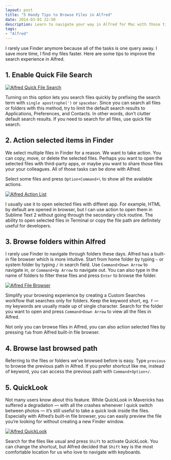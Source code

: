 ```yaml
---
layout: post
title: "5 Handy Tips to Browse Files in Alfred"
date: 2014-03-01 22:50
description: Learn to navigate your way in Alfred for Mac with those tips and become more productive while working.
tags:
- "Alfred"
---
```


I rarely use Finder anymore because all of the tasks is one query away. I save more time, I find my files faster. Here are some tips to improve the search experience in Alfred.

<!--more-->

## 1. Enable Quick File Search

[ ![Alfred Quick File Search][img1] ](http://images.sayzlim.net/2014/03/alfred_file_search.jpg "Alfred Quick File Search")

[img1]: http://images.sayzlim.net/2014/03/alfred_file_search.jpg "Alfred Quick File Search"

Turning on this option lets you search files quickly by prefixing the search term with `single apostrophe(')` or `spacebar`. Since you can search all files or folders with this method, try to limit the default search results to Applications, Preferences, and Contacts.  In other words, don’t clutter default search results. If you need to search for all files, use quick file search.

## 2. Action selected items in Finder
We select multiple files in Finder for a reason. We want to take action. You can copy, move, or delete the selected files. Perhaps you want to open the selected files with third-party apps, or maybe you want to share those files your your colleagues. All of those tasks can be done with Alfred.

Select some files and press `Option+Command+\` to show all the available actions.

[ ![Alfred Action List][img2] ](http://images.sayzlim.net/2014/03/alfred_action.jpg "Alfred Action List")

[img2]: http://images.sayzlim.net/2014/03/alfred_action.jpg "Alfred Action List"

I usually use it to open selected files with differet app. For example, HTML by default are opened in browser, but I can use action to open them in Sublime Text 2 without going through the secondary click routine. The ability to open selected files in Terminal or copy the file path are definitely useful for developers.

## 3. Browse folders within Alfred
I rarely use Finder to navigate through folders these days. Alfred has a built-in file browser which is more intuitive. Start from home folder by typing `~` or system folder by typing `/` in search field. Use `Command+Down Arrow` to navigate in,  or `Command+Up Arrow` to navigate out. You can also type in the name of folders to filter these files and press `Enter` to browse the folder.

[ ![Alfred File Browser][img3] ](http://images.sayzlim.net/2014/03/alfred_file_browser.jpg "Alfred File Browser")

[img3]: http://images.sayzlim.net/2014/03/alfred_file_browser.jpg "Alfred File Browser"

Simplify your browsing experience by creating a Custom Searches workflow that searches only for folders. Keep the keyword short, eg. `f` — my keywords are usually made up of single character. Search for the folder you want to open and press `Command+Down Arrow` to view all the files in Alfred.

Not only you can browse files in Alfred, you can also action selected files by pressing `Tab` from Alfred built-in file browser.

## 4. Browse last browsed path
Referring to the files or folders we’ve browsed before is easy. Type `previous` to browse the previous path in Alfred. If you prefer shortcut like me, instead of keyword, you can access the previous path with `Command+Option+/`.

## 5. QuickLook
Not many users know about this feature. While QuickLook in Mavericks has suffered a degradation — with all the crashes whenever I quick switch between photos  — it’s still useful to take a quick look inside the files. Especially with Alfred’s built-in file browser, you can easily preview the file you’re looking for without creating a new Finder window.

[ ![Alfred QuickLook][img4] ](http://images.sayzlim.net/2014/03/alfred_quicklook.gif "Alfred QuickLook")

[img4]: http://images.sayzlim.net/2014/03/alfred_quicklook.gif "Alfred QuickLook"

Search for the files like usual and press `Shift` to activate QuickLook. You can change the shortcut, but Alfred decided that `Shift` key is the most comfortable location for us who love to navigate with keyboards.